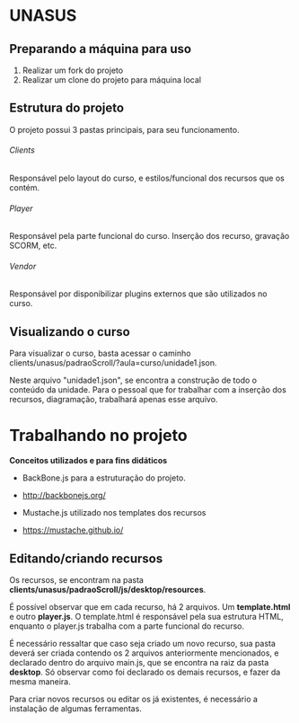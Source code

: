 # UNASUS

## Preparando a máquina para uso  

1. Realizar um fork do projeto
2. Realizar um clone do projeto para máquina local 


## Estrutura do projeto
O projeto possui 3 pastas principais, para seu funcionamento.

###### Clients
Responsável pelo layout do curso, e estilos/funcional dos recursos que os contém. 

###### Player
Responsável pela parte funcional do curso. Inserção dos recurso, gravação SCORM, etc.

###### Vendor 
Responsável por disponibilizar plugins externos que são utilizados no curso.



## Visualizando o curso

Para visualizar o curso, basta acessar o caminho clients/unasus/padraoScroll/?aula=curso/unidade1.json.

Neste arquivo "unidade1.json", se encontra a construção de todo o conteúdo da unidade. 
Para o pessoal que for trabalhar com a inserção dos recursos, diagramação, trabalhará apenas esse arquivo.


# Trabalhando no projeto

**Conceitos utilizados e para fins didáticos**

- BackBone.js para a estruturação do projeto.
- http://backbonejs.org/

- Mustache.js utilizado nos templates dos recursos
- https://mustache.github.io/


## Editando/criando recursos 

Os recursos, se encontram na pasta **clients/unasus/padraoScroll/js/desktop/resources**.

É possível observar que em cada recurso, há 2 arquivos. Um **template.html** e outro **player.js**.
O template.html é responsável pela sua estrutura HTML, enquanto o player.js trabalha com a parte funcional do recurso.

É necessário ressaltar que caso seja criado um novo recurso, sua pasta deverá ser criada contendo os 2 arquivos anteriormente mencionados, e declarado dentro do arquivo main.js, que se encontra na raiz da pasta **desktop**. Só observar como foi declarado os demais recursos, e fazer da mesma maneira.


Para criar novos recursos ou editar os já existentes, é necessário a instalação de algumas ferramentas.
